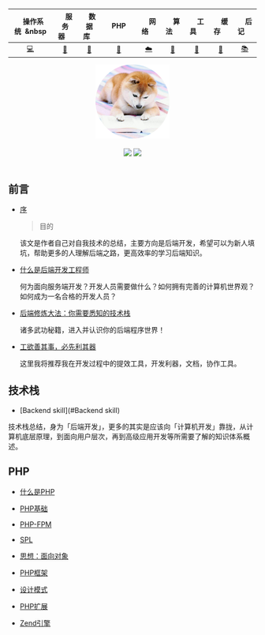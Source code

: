 | &nbsp;&nbsp;&nbsp;操作系统&nbsp;&nbsp;&nbsp | &nbsp;&nbsp;&nbsp;&nbsp;服务器&nbsp;&nbsp;&nbsp;&nbsp; | &nbsp;&nbsp;&nbsp;数据库&nbsp;&nbsp;&nbsp; | &nbsp;&nbsp;&nbsp;&nbsp;PHP&nbsp;&nbsp;&nbsp;&nbsp; | &nbsp;&nbsp;&nbsp;&nbsp;网络&nbsp;&nbsp;&nbsp;&nbsp; | &nbsp;&nbsp;&nbsp;&nbsp;算法&nbsp;&nbsp;&nbsp;&nbsp; | &nbsp;&nbsp;&nbsp;&nbsp;工具&nbsp;&nbsp;&nbsp;&nbsp; | &nbsp;&nbsp;&nbsp;&nbsp;缓存&nbsp;&nbsp;&nbsp;&nbsp; | &nbsp;&nbsp;&nbsp;&nbsp;后记&nbsp;&nbsp;&nbsp;&nbsp; |
| :------------------------: | :----------------------------: | :--------------------: | :-----------------: | :------------------: | :------------------: | :------------------: | :------------------: | :------------------: |
|       [💻](#操作系统)       |          [📃](#服务器)          |      [💾](#数据库)      |      [🐘](#PHP)      |      [☁️](#网络)      |      [📝](#算法)      |      [🔧](#工具)      |      [📁](#缓存)      |      [📚](#后记)      |

<div align="center">
    <img src="assets/top.png" width="150px">
    <br><br>
    <a href="#"> <img src="https://img.shields.io/badge/%3E-read-9cf.svg"></a>  <a href="#"> <img src="https://img.shields.io/badge/%C2%B7%C2%B7%C2%B7-more-9cf.svg"></a> 
    <br> <br>
</div> 




## 前言

- [序](#序)

  > 目的

  该文是作者自己对自我技术的总结，主要方向是后端开发，希望可以为新人填坑，帮助更多的人理解后端之路，更高效率的学习后端知识。

- [什么是后端开发工程师](#什么是后端开发工程师)

  何为面向服务端开发？开发人员需要做什么？如何拥有完善的计算机世界观？如何成为一名合格的开发人员？

- [后端修炼大法：你需要悉知的技术栈](#后端修炼大法：你需要悉知的技术栈)

  诸多武功秘籍，进入并认识你的后端程序世界！

- [工欲善其事，必先利其器](#工欲善其事，必先利其器)

  这里我将推荐我在开发过程中的提效工具，开发利器，文档，协作工具。



## 技术栈

- [Backend skill](#Backend skill)

技术栈总结，身为「后端开发」，更多的其实是应该向「计算机开发」靠拢，从计算机底层原理，到面向用户层次，再到高级应用开发等所需要了解的知识体系概述。



## PHP

- [什么是PHP](#php/什么是PHP)
- [PHP基础](#php/PHP基础)
- [PHP-FPM](#php/PHP-FPM)
- [SPL](#php/SPL)
- [思想：面向对象](#php/思想：面向对象)
- [PHP框架](#php/PHP框架)
- [设计模式](#php/设计模式)

- [PHP扩展](#php/PHP扩展)
- [Zend引擎](#php/Zend引擎)
